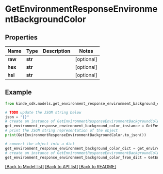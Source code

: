 # GetEnvironmentResponseEnvironmentBackgroundColor


## Properties

Name | Type | Description | Notes
------------ | ------------- | ------------- | -------------
**raw** | **str** |  | [optional] 
**hex** | **str** |  | [optional] 
**hsl** | **str** |  | [optional] 

## Example

```python
from kinde_sdk.models.get_environment_response_environment_background_color import GetEnvironmentResponseEnvironmentBackgroundColor

# TODO update the JSON string below
json = "{}"
# create an instance of GetEnvironmentResponseEnvironmentBackgroundColor from a JSON string
get_environment_response_environment_background_color_instance = GetEnvironmentResponseEnvironmentBackgroundColor.from_json(json)
# print the JSON string representation of the object
print(GetEnvironmentResponseEnvironmentBackgroundColor.to_json())

# convert the object into a dict
get_environment_response_environment_background_color_dict = get_environment_response_environment_background_color_instance.to_dict()
# create an instance of GetEnvironmentResponseEnvironmentBackgroundColor from a dict
get_environment_response_environment_background_color_from_dict = GetEnvironmentResponseEnvironmentBackgroundColor.from_dict(get_environment_response_environment_background_color_dict)
```
[[Back to Model list]](../README.md#documentation-for-models) [[Back to API list]](../README.md#documentation-for-api-endpoints) [[Back to README]](../README.md)



